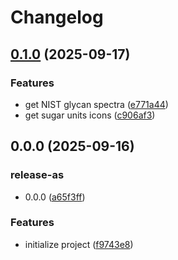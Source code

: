# Changelog

## [0.1.0](https://github.com/cheminfo/glycans/compare/v0.0.0...v0.1.0) (2025-09-17)


### Features

* get NIST glycan spectra ([e771a44](https://github.com/cheminfo/glycans/commit/e771a44dd045e91833661924755257231d29867c))
* get sugar units icons ([c906af3](https://github.com/cheminfo/glycans/commit/c906af356651e5e3fcc941f503883dc3d1b4d250))

## 0.0.0 (2025-09-16)


### release-as

* 0.0.0 ([a65f3ff](https://github.com/cheminfo/glycans/commit/a65f3ffdf863a303cd0cec95b9e5985e4f36a32e))


### Features

* initialize project ([f9743e8](https://github.com/cheminfo/glycans/commit/f9743e8bdfdabaa45eade17f4db895ddfa629518))
